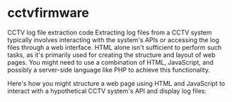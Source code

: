 # cctvfirmware
CCTV log file extraction code
Extracting log files from a CCTV system typically involves interacting with the system's APIs or accessing the log files through a web interface. HTML alone isn't sufficient to perform such tasks, as it's primarily used for creating the structure and layout of web pages. You might need to use a combination of HTML, JavaScript, and possibly a server-side language like PHP to achieve this functionality.

Here's  how you might structure a web page using HTML and JavaScript to interact with a hypothetical CCTV system's API and display log files:


